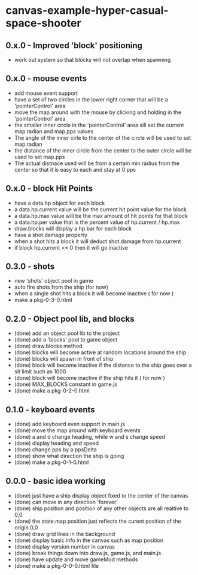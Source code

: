# canvas-example-hyper-casual-space-shooter

## 0.x.0 - Improved 'block' positioning
* work out system so that blocks will not overlap when spawning

## 0.x.0 - mouse events
* add mouse event support
* have a set of two circles in the lower right corner that will be a 'pointerControl' area
* move the map around with the mouse by clicking and holding in the 'pointerControl' area
* the smaller inner circle in the 'pointerControl' area sill set the current map.radian and map.pps values
* The angle of the inner cirle to the center of the circle will be used to set map.radian
* the distance of the inner circle from the center to the outer circle will be used to set map.pps
* The actual distnace used will be from a certain min radius from the center so that it is easy to each and stay at 0 pps

## 0.x.0 - block Hit Points
* have a data.hp object for each block
* a data.hp.current value will be the current hit point value for the block
* a data.hp.max value will be the max amount of hit points for that block
* a data.hp.per value that is the percent value of hp.current / hp.max
* draw.blocks will display a hp bar for each block
* have a shot.damage property
* when a shot hits a block it will deduct shot.damage from hp.current
* if block hp.current <= 0 then it will go inactive

## 0.3.0 - shots
* new 'shots' object pool in game
* auto fire shots from the ship (for now)
* when a single shot hits a block it will become inactive ( for now )
* make a pkg-0-3-0.html

## 0.2.0 - Object pool lib, and blocks
* (done) add an object pool lib to the project
* (done) add a 'blocks' pool to game object
* (done) draw.blocks method
* (done) blocks will become active at random locations around the ship
* (done) blocks will spawn in front of ship
* (done) block will become inactive if the distance to the ship goes over a sit limit such as 1000
* (done) block will become inactive if the ship hits it ( for now )
* (done) MAX_BLOCKS constant in game.js
* (done) make a pkg-0-2-0.html

## 0.1.0 - keyboard events
* (done) add keyboard even support in main.js
* (done) move the map around with keyboard events
* (done) a and d change heading, while w and s change speed
* (done) display heading and speed
* (done) change pps by a ppsDelta
* (done) show what direction the ship is going
* (done) make a pkg-0-1-0.html

## 0.0.0 - basic idea working
* (done) just have a ship display object fixed to the center of the canvas
* (done) can move in any direction 'forever'
* (done) ship position and position of any other objects are all realtive to 0,0
* (done) the state.map position just reflects the curent position of the origin 0,0
* (done) draw grid lines in the background
* (done) display basic info in the canvas such as map position
* (done) display version number in canvas
* (done) break things down into draw.js, game.js, and main.js
* (done) have update and move gameMod methods
* (done) make a pkg-0-0-0.html file